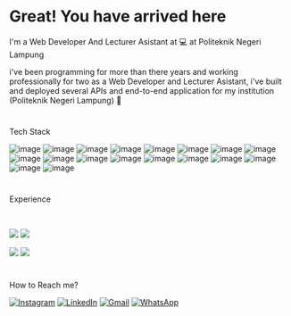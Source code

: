 # Great! You have arrived here

I'm a Web Developer And Lecturer Asistant at :computer: at Politeknik Negeri Lampung  <br />


i've been programming for more than there years and working professionally for two as a Web Developer and Lecturer Asistant, i've built and deployed several APIs and end-to-end application for my institution (Politeknik Negeri Lampung) :office:


# 
Tech Stack <br />

![image](https://img.shields.io/badge/PHP-777BB4?style=for-the-badge&logo=php&logoColor=white)
![image](https://img.shields.io/badge/Codeigniter-EF4223?style=for-the-badge&logo=codeigniter&logoColor=white)
![image](https://img.shields.io/badge/Laravel-FF2D20?style=for-the-badge&logo=laravel&logoColor=white)
![image](https://img.shields.io/badge/JavaScript-323330?style=for-the-badge&logo=javascript&logoColor=F7DF1E) 
![image](https://img.shields.io/badge/jQuery-0769AD?style=for-the-badge&logo=jquery&logoColor=white) 
![image](https://img.shields.io/badge/Node.js-339933?style=for-the-badge&logo=nodedotjs&logoColor=white) 
![image](https://img.shields.io/badge/Express.js-000000?style=for-the-badge&logo=express&logoColor=white) 
![image](https://img.shields.io/badge/java-323330?style=for-the-badge&logo=java&logoColor=F7DF1E) 
![image](https://img.shields.io/badge/HTML5-E34F26?style=for-the-badge&logo=html5&logoColor=white) 
![image](https://img.shields.io/badge/CSS3-1572B6?style=for-the-badge&logo=css3&logoColor=white) 
![image](https://img.shields.io/badge/json-5E5C5C?style=for-the-badge&logo=json&logoColor=white) 
![image](https://img.shields.io/badge/Android-3DDC84?style=for-the-badge&logo=android&logoColor=white) 
![image](https://img.shields.io/badge/MySQL-005C84?style=for-the-badge&logo=mysql&logoColor=white) 
![image](https://img.shields.io/badge/PostgreSQL-316192?style=for-the-badge&logo=postgresql&logoColor=white) 
![image](https://img.shields.io/badge/firebase-ffca28?style=for-the-badge&logo=firebase&logoColor=black) 
![image](https://img.shields.io/badge/Adobe%20Photoshop-31A8FF?style=for-the-badge&logo=Adobe%20Photoshop&logoColor=black) 
![image](https://img.shields.io/badge/Adobe%20Illustrator-FF9A00?style=for-the-badge&logo=adobe%20illustrator&logoColor=white) 
![image](https://img.shields.io/badge/Adobe%20Premiere%20Pro-9999FF?style=for-the-badge&logo=Adobe%20Premiere%20Pro&logoColor=white) 


#
Experience

<br />

![](https://img.shields.io/badge/November%202020%20until%20current-00A98F?style=for-the-badge&logo=November%2020%20until%20current&logoColor=white)
![](https://img.shields.io/badge/As%20Web%20Developer%20(Professional)%20At%20POLITEKNIK%20NEGERI%20LAMPUNG,%20LAMPUNG-FF8C00?style=for-the-badge&logo=As%20Web%20Developer%20(Professional)%20At&logoColor=white)


![](https://img.shields.io/badge/March%202020%20until%20May%202020-00A98F?style=for-the-badge&logo=March%2020%20until%20May%202020&logoColor=white)
![](https://img.shields.io/badge/As%20Web%20Developer%20(Internship)%20At%20CMLABS%20KOTA%20MALANG,%20EAST%20JAVA-696969?style=for-the-badge&logo=As%20Web%20Developer%20(Internship)%20At&logoColor=white)



#
How to Reach me?

[![Instagram](https://img.shields.io/badge/Instagram-%23E4405F.svg?style=for-the-badge&logo=Instagram&logoColor=white)](https://www.instagram.com/mirfan1999/)
[![LinkedIn](https://img.shields.io/badge/linkedin-%230077B5.svg?style=for-the-badge&logo=linkedin&logoColor=white)](https://www.linkedin.com/in/muhammad-irfan-lutfi-5583851b5/)
[![Gmail](https://img.shields.io/badge/Gmail-D14836?style=for-the-badge&logo=gmail&logoColor=white)](mailto:iluthfi469@gmail.com)
[![WhatsApp](https://img.shields.io/badge/WhatsApp-25D366?style=for-the-badge&logo=whatsapp&logoColor=white)](https://wa.me/6285273434645)




